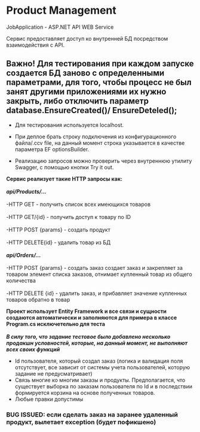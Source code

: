# Product Management
JobApplication - ASP.NET API WEB Service

Сервис предоставляет доступ ко внутренней БД посредством взаимодействия с API.

## Важно! Для тестирования при каждом запуске создается БД заново с определенными параметрами, для того, чтобы процесс не был занят другими приложениями их нужно закрыть, либо отключить параметр database.EnsureCreated()/ EnsureDeteled();
- Для тестирования используется localhost.

- При деплое брать строку подключения из конфигурационного файла/.ccv file, на данный момент строка указывается в качестве параметра EF optionsBuilder.

- Реализацию запросов можно проверить через внутреннюю утилиту Swagger, с помощью кнопки Try it out.

**Сервис реализует такие HTTP запросы как:**<br /> <br />
***api/Products/...***<br />
<br />
-HTTP GET - получить список всех имеющихся товаров<br />
<br />
-HTTP GET/{id} - получить доступ к товару по ID<br />
<br />
-HTTP POST {params} - создать продукт<br />
<br />
-HTTP DELETE{id} - удалить товар из БД<br />
<br />
***api/Orders/...***<br />
<br />
-HTTP POST {params} - создать заказ создает заказ и закрепляет за товаром элемент списка заказов, отнимает купленный товар из общего количества<br />
<br />
-HTTP DELETE {id} - удалить заказ, и прибавляет значение купленных товаров обратно в товар 

**Проект использует Entity Framework и все связи и сущности создаются автоматически и заполняются для примера в классе Program.cs исключетельно для теста**<br />
<br />
***В силу того, что задание тестовое было добавлено несколько продакшн условностей, которые, на данный момент, не выполняют всех своих функций***
- Id пользователя, который создал заказ (логика и валидация поля отсутствует, все зависит от системы учета пользователей, которую задание не предусматривает)
- Связь многие ко многим заказы и продукты. Предполагается, что существует выборка по заказам пользователя по Id и в последствии формируется корзина на основе полученных товаров. <br />
- Любые правки допустимы
### BUG ISSUED: если сделать заказ на заранее удаленный продукт, вылетает exception (будет пофикшено)
